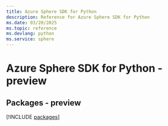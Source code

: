 ```yaml
---
title: Azure Sphere SDK for Python
description: Reference for Azure Sphere SDK for Python
ms.date: 03/20/2025
ms.topic: reference
ms.devlang: python
ms.service: sphere
---
```

# Azure Sphere SDK for Python - preview
## Packages - preview
[!INCLUDE [packages](sphere-index.md)]